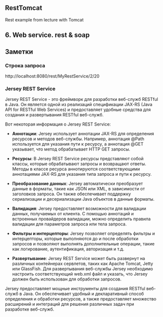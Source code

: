 ## RestTomcat
Rest example from lecture with Tomcat

## 6. Web service. rest & soap

## Заметки 

### Строка запроса

http://localhost:8080/rest/MyRestService/2/20

### Jersey REST Service

Jersey REST Service - это фреймворк для разработки веб-служб RESTful в Java. Он является одной из реализаций спецификации JAX-RS (Java API for RESTful Web Services) и предоставляет удобные средства для создания и развертывания RESTful веб-служб.

Вот некоторая информация о Jersey REST Service:

 - **Аннотации**: Jersey использует аннотации JAX-RS для определения ресурсов и методов веб-службы. Например, аннотация @Path используется для указания пути к ресурсу, а аннотация @GET указывает, что метод обрабатывает HTTP GET запросы.

 - **Ресурсы**: В Jersey REST Service ресурсы представляют собой классы, которые обрабатывают запросы и возвращают ответы. Методы в классе ресурса аннотируются соответствующими аннотациями JAX-RS для указания типа запроса и пути к ресурсу.

 - **Преобразование данных**: Jersey автоматически преобразует данные в форматы, такие как JSON или XML, в зависимости от заголовков запроса. Он также обеспечивает поддержку сериализации и десериализации Java объектов в данные форматы.

 - **Валидация**: Jersey предоставляет возможности для валидации данных, получаемых от клиента. С помощью аннотаций и встроенных провайдеров валидации, можно определить правила валидации для параметров запроса или тела запроса.

 - **Фильтры и интерцепторы**: Jersey позволяет определять фильтры и интерцепторы, которые выполняются до и после обработки запросов и позволяют выполнять дополнительные операции, такие как логирование, аутентификация, авторизация и т.д.

 - **Развертывание**: Jersey REST Service может быть развернут на различных контейнерах сервлетов, таких как Apache Tomcat, Jetty или GlassFish. Для развертывания веб-службы Jersey необходимо настроить соответствующий web.xml файл и указать, что Jersey должен быть использован для обработки запросов.

Jersey предоставляет мощные инструменты для создания RESTful веб-служб в Java. Он обеспечивает удобный и декларативный способ определения и обработки ресурсов, а также предоставляет множество расширений и интеграций для решения различных задач при разработке веб-служб.
